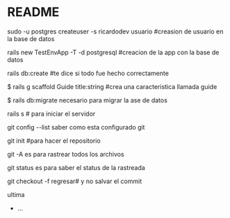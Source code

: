 # README

sudo -u postgres createuser -s ricardodev usuario  #creasion de usuario en la base de datos




rails new TestEnvApp -T -d postgresql  #creacion de  la app con la base de datos


rails db:create  #te dice si todo fue hecho correctamente


$ rails g scaffold Guide title:string #crea una caracteristica llamada guide

$ rails db:migrate
 necesario para migrar la ase de datos



rails s # para iniciar el servidor


git config --list saber como esta configurado git

git init #para hacer el repositorio

git -A es para rastrear todos los archivos

git status es para saber el status de la rastreada

git checkout -f regresar# y no salvar el commit

ultima




* ...
